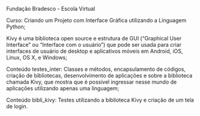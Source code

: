 Fundação Bradesco - Escola Virtual

Curso: Criando um Projeto com Interface Gráfica utilizando a Linguagem Python;

Kivy é uma biblioteca open source e estrutura de GUI (“Graphical User Interface” ou “Interface com o usuário”) que pode ser usada para criar interfaces de usuário de desktop e aplicativos móveis em Android, iOS, Linux, OS X, e Windows;

Conteúdo testes_inter: Classes e métodos, encapsulamento de códigos, criação de bibliotecas, desenvolvimento de aplicações e sobre a biblioteca chamada Kivy, que mostra que é possível ingressar nesse mundo de aplicações utilizando apenas uma linguagem;

Conteúdo bibli_kivy: Testes utilizando a biblioteca Kivy e criação de um tela de login.

